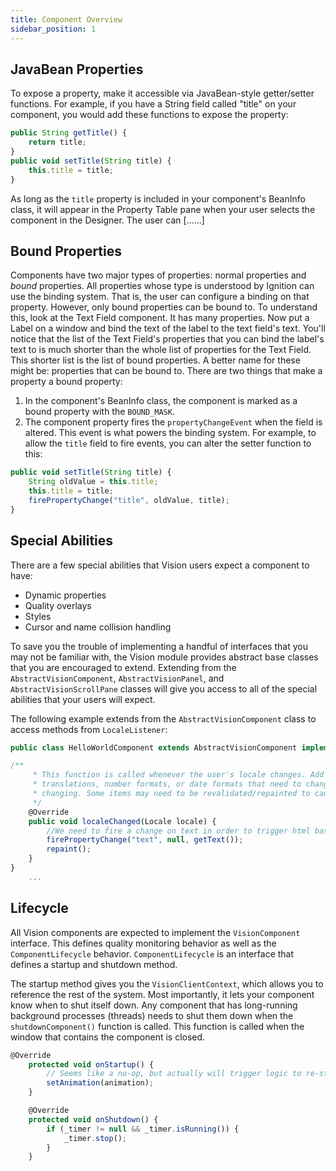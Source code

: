 ```yaml
---
title: Component Overview
sidebar_position: 1
---
```

## JavaBean Properties
To expose a property, make it accessible via JavaBean-style getter/setter functions. For example, if you have a String field called "title" on your component, you would add these functions to expose the property:

```js
public String getTitle() {
    return title;
}
public void setTitle(String title) {
    this.title = title;
}
```

As long as the `title` property is included in your component's BeanInfo class, it will appear in the Property Table pane when your user selects the component in the Designer. The user can [......]

## Bound Properties
Components have two major types of properties: normal properties and *bound* properties. All properties whose type is understood by Ignition can use the binding system. That is, the user can configure a binding on that property. However, only bound properties can be bound to. To understand this, look at the Text Field component. It has many properties. Now put a Label on a window and bind the text of the label to the text field's text. You'll notice that the list of the Text Field's properties that you can bind the label's text to is much shorter than the whole list of properties for the Text Field. This shorter list is the list of bound properties. A better name for these might be: properties that can be bound to.
There are two things that make a property a bound property:

1. In the component's BeanInfo class, the component is marked as a bound property with the `BOUND_MASK`.
2. The component property fires the `propertyChangeEvent` when the field is altered. This event is what powers the binding system. For example, to allow the `title` field to fire events, you can alter the setter function to this:

```js
public void setTitle(String title) {
    String oldValue = this.title;
    this.title = title;
    firePropertyChange("title", oldValue, title);
}
```
## Special Abilities
There are a few special abilities that Vision users expect a component to have:
* Dynamic properties
* Quality overlays
* Styles
* Cursor and name collision handling

To save you the trouble of implementing a handful of interfaces that you may not be familiar with, the Vision module provides abstract base classes that you are encouraged to extend. Extending from the `AbstractVisionComponent`, `AbstractVisionPanel`, and `AbstractVisionScrollPane` classes will give you access to all of the special abilities that your users will expect.

The following example extends from the `AbstractVisionComponent` class to access methods from `LocaleListener`: 
```js title=HelloWorldComponent.java
public class HelloWorldComponent extends AbstractVisionComponent implements LocaleListener {

/**
     * This function is called whenever the user's locale changes. Add code here to deal with any
     * translations, number formats, or date formats that need to change as a result of the locale
     * changing. Some items may need to be revalidated/repainted to cause the screen to update.
     */
    @Override
    public void localeChanged(Locale locale) {
        //We need to fire a change on text in order to trigger html based displays to refresh.
        firePropertyChange("text", null, getText());
        repaint();
    }
}
    ...

```

## Lifecycle
All Vision components are expected to implement the `VisionComponent` interface. This defines quality monitoring behavior as well as the `ComponentLifecycle` behavior. `ComponentLifecycle` is an interface that defines a startup and shutdown method. 

The startup method gives you the `VisionClientContext`, which allows you to reference the rest of the system. Most importantly, it lets your component know when to shut itself down. Any component that has long-running background processes (threads) needs to shut them down when the `shutdownComponent()` function is called. This function is called when the window that contains the component is closed. 

```js title-HelloWorldComponent.java
@Override
    protected void onStartup() {
        // Seems like a no-op, but actually will trigger logic to re-start the timer if necessary
        setAnimation(animation);
    }

    @Override
    protected void onShutdown() {
        if (_timer != null && _timer.isRunning()) {
            _timer.stop();
        }
    }
```